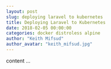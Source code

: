 ```yaml
---
layout: post
slug: deploying laravel to kubernetes
title: Deploying Laravel to Kubernetes
date: 2018-02-05 00:00:00
categories: docker distroless alpine
author: "Keith Mifsud"
author_avatar: "keith_mifsud.jpg"
---
```


content ...